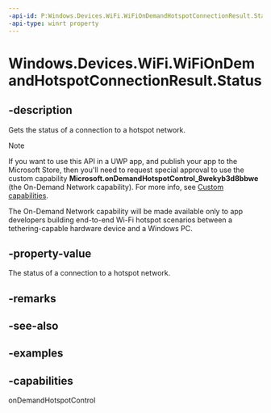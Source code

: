```yaml
---
-api-id: P:Windows.Devices.WiFi.WiFiOnDemandHotspotConnectionResult.Status
-api-type: winrt property
---
```


# Windows.Devices.WiFi.WiFiOnDemandHotspotConnectionResult.Status

<!--
public Windows.Devices.WiFi.WiFiOnDemandHotspotConnectStatus Status { get; }
-->


## -description

Gets the status of a connection to a hotspot network.

> [!NOTE]
> If you want to use this API in a UWP app, and publish your app to the Microsoft Store, then you'll need to request special approval to use the custom capability **Microsoft.onDemandHotspotControl_8wekyb3d8bbwe** (the On-Demand Network capability). For more info, see [Custom capabilities](/windows/uwp/packaging/app-capability-declarations#custom-capabilities).
>
> The On-Demand Network capability will be made available only to app developers building end-to-end Wi-Fi hotspot scenarios between a tethering-capable hardware device and a Windows PC.

## -property-value

The status of a connection to a hotspot network.

## -remarks

## -see-also

## -examples

## -capabilities
onDemandHotspotControl

